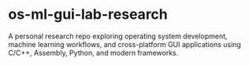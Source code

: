 # os-ml-gui-lab-research
A personal research repo exploring operating system development, machine learning workflows, and cross-platform GUI applications using C/C++, Assembly, Python, and modern frameworks.
